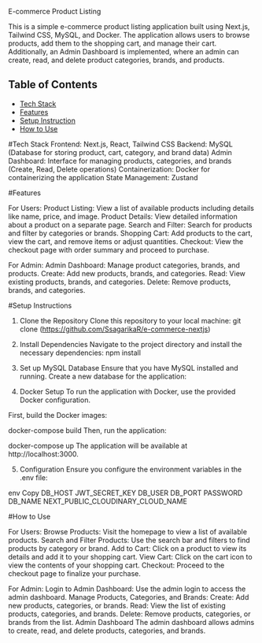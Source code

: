 E-commerce Product Listing

This is a simple e-commerce product listing application built using Next.js, Tailwind CSS, MySQL, and Docker. The application allows users to browse products, add them to the shopping cart, and manage their cart. Additionally, an Admin Dashboard is implemented, where an admin can create, read, and delete product categories, brands, and products.

## Table of Contents

- [Tech Stack](#tech-stack)
- [Features](#features)
- [Setup Instruction](#setup-instruction)
- [How to Use](#how-to-use)

#Tech Stack
Frontend: Next.js, React, Tailwind CSS
Backend: MySQL (Database for storing product, cart, category, and brand data)
Admin Dashboard: Interface for managing products, categories, and brands (Create, Read, Delete operations)
Containerization: Docker for containerizing the application
State Management: Zustand

#Features

For Users:
Product Listing: View a list of available products including details like name, price, and image.
Product Details: View detailed information about a product on a separate page.
Search and Filter: Search for products and filter by categories or brands.
Shopping Cart: Add products to the cart, view the cart, and remove items or adjust quantities.
Checkout: View the checkout page with order summary and proceed to purchase.

For Admin:
Admin Dashboard: Manage product categories, brands, and products.
Create: Add new products, brands, and categories.
Read: View existing products, brands, and categories.
Delete: Remove products, brands, and categories.

#Setup Instructions

1. Clone the Repository
   Clone this repository to your local machine:
   git clone (https://github.com/SsagarikaR/e-commerce-nextjs)

2. Install Dependencies
   Navigate to the project directory and install the necessary dependencies:
   npm install

3. Set up MySQL Database
   Ensure that you have MySQL installed and running. Create a new database for the application:

4. Docker Setup
   To run the application with Docker, use the provided Docker configuration.

First, build the Docker images:

docker-compose build
Then, run the application:

docker-compose up
The application will be available at http://localhost:3000.

5. Configuration
   Ensure you configure the environment variables in the .env file:

env
Copy
DB_HOST
JWT_SECRET_KEY
DB_USER
DB_PORT
PASSWORD
DB_NAME
NEXT_PUBLIC_CLOUDINARY_CLOUD_NAME

#How to Use

For Users:
Browse Products: Visit the homepage to view a list of available products.
Search and Filter Products: Use the search bar and filters to find products by category or brand.
Add to Cart: Click on a product to view its details and add it to your shopping cart.
View Cart: Click on the cart icon to view the contents of your shopping cart.
Checkout: Proceed to the checkout page to finalize your purchase.

For Admin:
Login to Admin Dashboard: Use the admin login to access the admin dashboard.
Manage Products, Categories, and Brands:
Create: Add new products, categories, or brands.
Read: View the list of existing products, categories, and brands.
Delete: Remove products, categories, or brands from the list.
Admin Dashboard
The admin dashboard allows admins to create, read, and delete products, categories, and brands.
